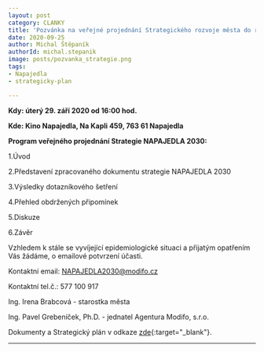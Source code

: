 ```yaml
---
layout: post
category: CLANKY
title: 'Pozvánka na veřejné projednání Strategického rozvoje města do roku 2030'
date: 2020-09-25
author: Michal Štěpaník
authorId: michal.stepanik
image: posts/pozvanka_strategie.png
tags: 
- Napajedla 
- strategicky-plan

---
```



**Kdy: úterý 29. září 2020 od 16:00 hod.**

**Kde: Kino Napajedla, Na Kapli 459, 763 61 Napajedla**





**Program veřejného projednání Strategie NAPAJEDLA 2030:**

1.Úvod

2.Představení zpracovaného dokumentu strategie NAPAJEDLA 2030

3.Výsledky dotazníkového šetření

4.Přehled obdržených připomínek

5.Diskuze

6.Závěr

  
Vzhledem k stále se vyvíjející epidemiologické situaci a přijatým opatřením Vás žádáme, o emailové
potvrzení účasti.

  

Kontaktní email: NAPAJEDLA2030@modifo.cz

Kontaktní tel.č.: 577 100 917


  

Ing. Irena Brabcová - starostka města

Ing. Pavel Grebeníček, Ph.D. - jednatel Agentura Modifo, s.r.o.


  
  
  
  
  
Dokumenty a Strategický plán v odkaze [zde](https://www.napajedla.cz/aktualne/novinky/pozvanka-na-verejne-projednani-strategicky-rozvoj-mesta-1026cs.html){:target="_blank"}.

 




---
